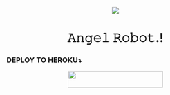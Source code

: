 

<p align="center">
  <img src="https://telegra.ph/file/e2b85b7dc954ae487e690.jpg">
<h1 align="center"><b> 𝙰𝚗𝚐𝚎𝚕 𝚁𝚘𝚋𝚘𝚝.! </b></h1>

### DEPLOY TO HEROKU⤵️
<p align="center"><a href="https://heroku.com/deploy?template=https://github.com/Vickyftw/missangel-robo"> <img src="https://img.shields.io/badge/Deploy%20To%20Heroku-pink?style=for-the-badge&logo=heroku" width="220" height="38.45"/></a></p>

